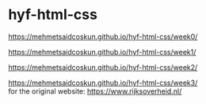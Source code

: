 # hyf-html-css

https://mehmetsaidcoskun.github.io/hyf-html-css/week0/

https://mehmetsaidcoskun.github.io/hyf-html-css/week1/

https://mehmetsaidcoskun.github.io/hyf-html-css/week2/

https://mehmetsaidcoskun.github.io/hyf-html-css/week3/
<br> for the original website: https://www.rijksoverheid.nl/
